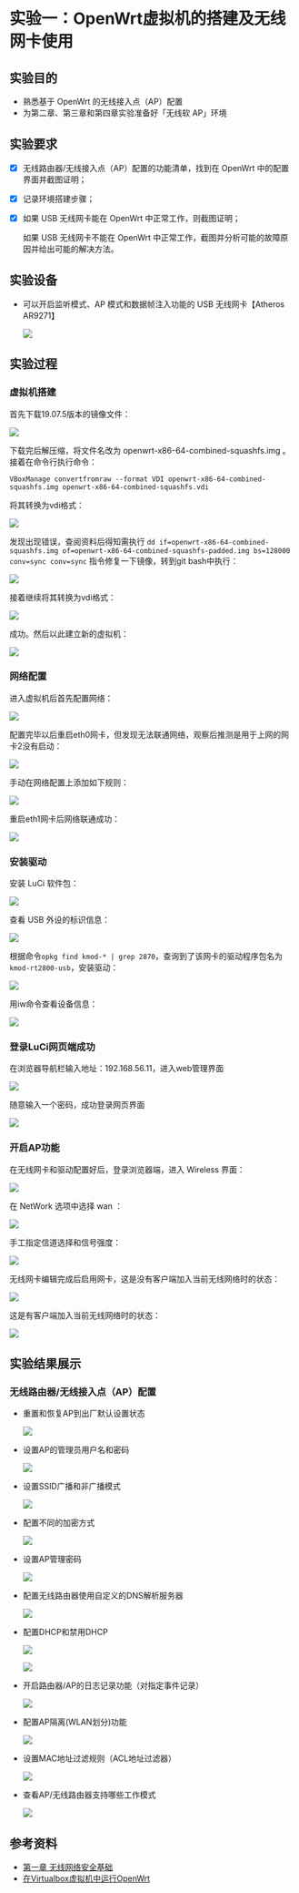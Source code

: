 # 实验一：OpenWrt虚拟机的搭建及无线网卡使用

## 实验目的

+ 熟悉基于 OpenWrt 的无线接入点（AP）配置
+ 为第二章、第三章和第四章实验准备好「无线软 AP」环境

## 实验要求

- [x] 无线路由器/无线接入点（AP）配置的功能清单，找到在 OpenWrt 中的配置界面并截图证明；

- [x] 记录环境搭建步骤；

- [x] 如果 USB 无线网卡能在 OpenWrt 中正常工作，则截图证明；

    如果 USB 无线网卡不能在 OpenWrt 中正常工作，截图并分析可能的故障原因并给出可能的解决方法。

## 实验设备

+ 可以开启监听模式、AP 模式和数据帧注入功能的 USB 无线网卡【Atheros AR9271】
  
  ![](img/网卡照片.jpg)

## 实验过程

### 虚拟机搭建

首先下载19.07.5版本的镜像文件：

![](img/下载固件.jpg)

下载完后解压缩，将文件名改为 openwrt-x86-64-combined-squashfs.img 。接着在命令行执行命令：

`VBoxManage convertfromraw --format VDI openwrt-x86-64-combined-squashfs.img openwrt-x86-64-combined-squashfs.vdi`

将其转换为vdi格式：

![](img/错误.jpg)

发现出现错误，查阅资料后得知需执行 `dd if=openwrt-x86-64-combined-squashfs.img of=openwrt-x86-64-combined-squashfs-padded.img bs=128000 conv=sync conv=sync` 指令修复一下镜像，转到git bash中执行：

![](img/修复.jpg)

接着继续将其转换为vdi格式：

![](img/修复成功.jpg)

成功。然后以此建立新的虚拟机：

![](img/配置.jpg)

### 网络配置

进入虚拟机后首先配置网络：

![](img/ip.jpg)

配置完毕以后重启eth0网卡，但发现无法联通网络，观察后推测是用于上网的网卡2没有启动：

![](img/异常.jpg)

手动在网络配置上添加如下规则：

![](img/添加配置.jpg)

重启eth1网卡后网络联通成功：

![](img/网络联通.jpg)

### 安装驱动

安装 LuCi 软件包：

![](img/安装.jpg)

查看 USB 外设的标识信息：

![](img/查看网卡信息.jpg)

根据命令`opkg find kmod-* | grep 2870`，查询到了该网卡的驱动程序包名为`kmod-rt2800-usb`，安装驱动：

![](img/安装驱动.jpg)

用iw命令查看设备信息：

![](img/iw查看信息.jpg)

### 登录LuCi网页端成功

在浏览器导航栏输入地址：192.168.56.11，进入web管理界面

![](img/连接到网页.jpg)

随意输入一个密码，成功登录网页界面

![](img/登录成功.jpg)

### 开启AP功能

在无线网卡和驱动配置好后，登录浏览器端，进入 Wireless 界面：

![](img/开启AP1.jpg)

在 NetWork 选项中选择 wan ：

![](img/开启AP2.jpg)

手工指定信道选择和信号强度：

![](img/开启AP3.jpg)

无线网卡编辑完成后启用网卡，这是没有客户端加入当前无线网络时的状态：

![](img/开启AP4.jpg)

这是有客户端加入当前无线网络时的状态：

![](img/开启AP5.jpg)

## 实验结果展示

### 无线路由器/无线接入点（AP）配置

- 重置和恢复AP到出厂默认设置状态

    ![](img/AP1.jpg)

- 设置AP的管理员用户名和密码

    ![](img/AP2.jpg)

- 设置SSID广播和非广播模式

    ![](img/AP3.jpg)

- 配置不同的加密方式

    ![](img/AP4.jpg)

- 设置AP管理密码

    ![](img/AP5.jpg)

- 配置无线路由器使用自定义的DNS解析服务器

    ![](img/AP6.jpg)

- 配置DHCP和禁用DHCP

    ![](img/AP7.jpg)

    ![](img/AP8.jpg)

- 开启路由器/AP的日志记录功能（对指定事件记录）

    ![](img/AP9.jpg)

- 配置AP隔离(WLAN划分)功能

    ![](img/AP10.jpg)

- 设置MAC地址过滤规则（ACL地址过滤器）

    ![](img/AP11.jpg)

- 查看AP/无线路由器支持哪些工作模式

    ![](img/AP13.jpg)

## 参考资料

+ [第一章 无线网络安全基础](https://c4pr1c3.github.io/cuc-mis/chap0x01/exp.html)
+ [在Virtualbox虚拟机中运行OpenWrt](https://openwrt.org/zh/docs/guide-user/virtualization/virtualbox-vm)